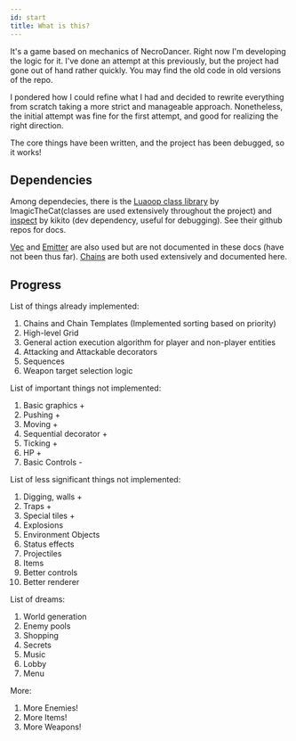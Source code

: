 ```yaml
---
id: start
title: What is this?
---
```


It's a game based on mechanics of NecroDancer. Right now I'm developing the logic for it. I've done an attempt at this previously, but the project had gone out of hand rather quickly. You may find the old code in old versions of the repo.

I pondered how I could refine what I had and decided to rewrite everything from scratch taking a more strict and manageable approach. Nonetheless, the initial attempt was fine for the first attempt, and good for realizing the right direction.

The core things have been written, and the project has been debugged, so it works!

## Dependencies

Among dependecies, there is the [Luaoop class library](https://github.com/ImagicTheCat/Luaoop) by ImagicTheCat(classes are used extensively throughout the project) and [inspect](https://github.com/kikito/inspect.lua) by kikito (dev dependency, useful for debugging). See their github repos for docs.

[Vec](https://github.com/AntonC9018/Dungeon-Hopper/blob/master/lib/vec.lua) and [Emitter](https://github.com/AntonC9018/lua-event-emitter) are also used but are not documented in these docs (have not been thus far). [Chains](https://antonc9018.github.io/Dungeon-Hopper-Docs/docs/chains) are both used extensively and documented here.

## Progress

List of things already implemented:
1. Chains and Chain Templates (Implemented sorting based on priority)
2. High-level Grid
3. General action execution algorithm for player and non-player entities
4. Attacking and Attackable decorators
5. Sequences
6. Weapon target selection logic

List of important things not implemented:
1. Basic graphics +
2. Pushing +
3. Moving +
4. Sequential decorator +
5. Ticking +
6. HP +
6. Basic Controls -

List of less significant things not implemented:
1. Digging, walls +
2. Traps +
3. Special tiles +
4. Explosions
5. Environment Objects
6. Status effects
7. Projectiles
8. Items
10. Better controls
9. Better renderer

List of dreams:
1. World generation
2. Enemy pools
3. Shopping
4. Secrets
5. Music
6. Lobby
7. Menu

More:
1. More Enemies!
2. More Items!
3. More Weapons!






